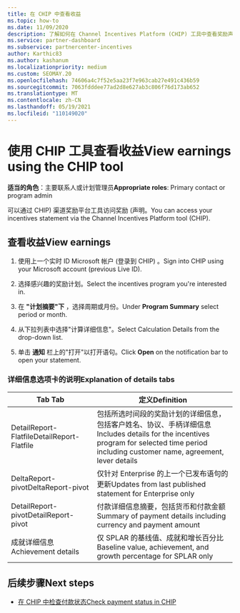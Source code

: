 ```yaml
---
title: 在 CHIP 中查看收益
ms.topic: how-to
ms.date: 11/09/2020
description: 了解如何在 Channel Incentives Platform (CHIP) 工具中查看奖励声明和收益。
ms.service: partner-dashboard
ms.subservice: partnercenter-incentives
author: Karthic83
ms.author: kashanum
ms.localizationpriority: medium
ms.custom: SEOMAY.20
ms.openlocfilehash: 74606a4c7f52e5aa23f7e963cab27e491c436b59
ms.sourcegitcommit: 7063fdddee77ad2d8e627ab3c806f76d173ab652
ms.translationtype: MT
ms.contentlocale: zh-CN
ms.lasthandoff: 05/19/2021
ms.locfileid: "110149020"
---
```

# <a name="view-earnings-using-the-chip-tool"></a><span data-ttu-id="49b67-103">使用 CHIP 工具查看收益</span><span class="sxs-lookup"><span data-stu-id="49b67-103">View earnings using the CHIP tool</span></span>

<span data-ttu-id="49b67-104">**适当的角色**：主要联系人或计划管理员</span><span class="sxs-lookup"><span data-stu-id="49b67-104">**Appropriate roles**: Primary contact or program admin</span></span>

<span data-ttu-id="49b67-105">可以通过 CHIP) 渠道奖励平台工具访问奖励 (声明。</span><span class="sxs-lookup"><span data-stu-id="49b67-105">You can access your incentives statement via the Channel Incentives Platform tool (CHIP).</span></span>

## <a name="view-earnings"></a><span data-ttu-id="49b67-106">查看收益</span><span class="sxs-lookup"><span data-stu-id="49b67-106">View earnings</span></span>

1. <span data-ttu-id="49b67-107">使用上一个实时 ID Microsoft 帐户 (登录到 CHIP) 。</span><span class="sxs-lookup"><span data-stu-id="49b67-107">Sign into CHIP using your Microsoft account (previous Live ID).</span></span>

2. <span data-ttu-id="49b67-108">选择感兴趣的奖励计划。</span><span class="sxs-lookup"><span data-stu-id="49b67-108">Select the incentives program you're interested in.</span></span>

3. <span data-ttu-id="49b67-109">在 **"计划摘要"下** ，选择周期或月份。</span><span class="sxs-lookup"><span data-stu-id="49b67-109">Under **Program Summary** select period or month.</span></span> 
1. <span data-ttu-id="49b67-110">从下拉列表中选择"计算详细信息"。</span><span class="sxs-lookup"><span data-stu-id="49b67-110">Select Calculation Details from the drop-down list.</span></span>
1.  <span data-ttu-id="49b67-111">单击 **通知** 栏上的"打开"以打开语句。</span><span class="sxs-lookup"><span data-stu-id="49b67-111">Click **Open** on the notification bar  to open your statement.</span></span>

### <a name="explanation-of-details-tabs"></a><span data-ttu-id="49b67-112">详细信息选项卡的说明</span><span class="sxs-lookup"><span data-stu-id="49b67-112">Explanation of details tabs</span></span>

|<span data-ttu-id="49b67-113">Tab </span><span class="sxs-lookup"><span data-stu-id="49b67-113">**Tab**</span></span>|<span data-ttu-id="49b67-114">**定义**</span><span class="sxs-lookup"><span data-stu-id="49b67-114">**Definition**</span></span>|
|-------------|--------------------------|
|<span data-ttu-id="49b67-115">DetailReport-Flatfile</span><span class="sxs-lookup"><span data-stu-id="49b67-115">DetailReport-Flatfile</span></span>|<span data-ttu-id="49b67-116">包括所选时间段的奖励计划的详细信息，包括客户姓名、协议、手柄详细信息</span><span class="sxs-lookup"><span data-stu-id="49b67-116">Includes details for the incentives program for selected time period including customer name, agreement, lever details</span></span>|
|<span data-ttu-id="49b67-117">DeltaReport-pivot</span><span class="sxs-lookup"><span data-stu-id="49b67-117">DeltaReport-pivot</span></span>|<span data-ttu-id="49b67-118">仅针对 Enterprise 的上一个已发布语句的更新</span><span class="sxs-lookup"><span data-stu-id="49b67-118">Updates from last published statement for Enterprise only</span></span>|
|<span data-ttu-id="49b67-119">DetailReport-pivot</span><span class="sxs-lookup"><span data-stu-id="49b67-119">DetailReport-pivot</span></span>|<span data-ttu-id="49b67-120">付款详细信息摘要，包括货币和付款金额</span><span class="sxs-lookup"><span data-stu-id="49b67-120">Summary of payment details including currency and payment amount</span></span>|
|<span data-ttu-id="49b67-121">成就详细信息</span><span class="sxs-lookup"><span data-stu-id="49b67-121">Achievement details</span></span>|<span data-ttu-id="49b67-122">仅 SPLAR 的基线值、成就和增长百分比</span><span class="sxs-lookup"><span data-stu-id="49b67-122">Baseline value, achievement, and growth percentage for SPLAR only</span></span>|

## <a name="next-steps"></a><span data-ttu-id="49b67-123">后续步骤</span><span class="sxs-lookup"><span data-stu-id="49b67-123">Next steps</span></span>

- [<span data-ttu-id="49b67-124">在 CHIP 中检查付款状态</span><span class="sxs-lookup"><span data-stu-id="49b67-124">Check payment status in CHIP</span></span>](chip-payment-status.md)